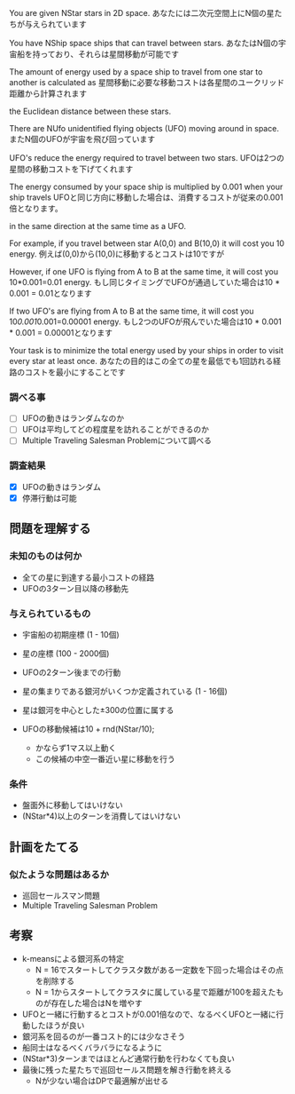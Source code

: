 You are given NStar stars in 2D space. 
あなたには二次元空間上にN個の星たちが与えられています

You have NShip space ships that can travel between stars. 
あなたはN個の宇宙船を持っており、それらは星間移動が可能です

The amount of energy used by a space ship to travel from one star to another is calculated as 
星間移動に必要な移動コストは各星間のユークリッド距離から計算されます

the Euclidean distance between these stars. 

There are NUfo unidentified flying objects (UFO) moving around in space. 
またN個のUFOが宇宙を飛び回っています

UFO's reduce the energy required to travel between two stars. 
UFOは2つの星間の移動コストを下げてくれます

The energy consumed by your space ship is multiplied by 0.001 when your ship travels 
UFOと同じ方向に移動した場合は、消費するコストが従来の0.001倍となります。

in the same direction at the same time as a UFO. 

For example, if you travel between star A(0,0) and B(10,0) it will cost you 10 energy. 
例えば(0,0)から(10,0)に移動するとコストは10ですが

However, if one UFO is flying from A to B at the same time, it will cost you 10*0.001=0.01 energy. 
もし同じタイミングでUFOが通過していた場合は10 * 0.001 = 0.01となります

If two UFO's are flying from A to B at the same time, it will cost you 10*0.001*0.001=0.00001 energy.
もし2つのUFOが飛んでいた場合は10 * 0.001 * 0.001 = 0.00001となります

Your task is to minimize the total energy used by your ships in order to visit every star at least once.
あなたの目的はこの全ての星を最低でも1回訪れる経路のコストを最小にすることです


### 調べる事

- [ ] UFOの動きはランダムなのか
- [ ] UFOは平均してどの程度星を訪れることができるのか
- [ ] Multiple Traveling Salesman Problemについて調べる

### 調査結果

- [x] UFOの動きはランダム
- [x] 停滞行動は可能

## 問題を理解する

### 未知のものは何か

* 全ての星に到達する最小コストの経路
* UFOの3ターン目以降の移動先

### 与えられているもの

* 宇宙船の初期座標 (1 - 10個)
* 星の座標 (100 - 2000個)
* UFOの2ターン後までの行動
* 星の集まりである銀河がいくつか定義されている (1 - 16個)
* 星は銀河を中心とした±300の位置に属する

* UFOの移動候補は10 + rnd(NStar/10);
  * かならず1マス以上動く
  * この候補の中空一番近い星に移動を行う

### 条件

* 盤面外に移動してはいけない
* (NStar*4)以上のターンを消費してはいけない

## 計画をたてる

### 似たような問題はあるか

* 巡回セールスマン問題
* Multiple Traveling Salesman Problem

## 考察

* k-meansによる銀河系の特定
  * N = 16でスタートしてクラスタ数がある一定数を下回った場合はその点を削除する
  * N = 1からスタートしてクラスタに属している星で距離が100を超えたものが存在した場合はNを増やす
* UFOと一緒に行動するとコストが0.001倍なので、なるべくUFOと一緒に行動したほうが良い
* 銀河系を回るのが一番コスト的には少なさそう
* 船同士はなるべくバラバラになるように
* (NStar*3)ターンまではほとんど通常行動を行わなくても良い
* 最後に残った星たちで巡回セールス問題を解き行動を終える
  * Nが少ない場合はDPで最適解が出せる
